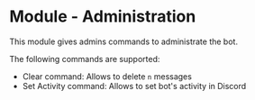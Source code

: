 # Module - Administration

This module gives admins commands to administrate the bot.

The following commands are supported:

- Clear command: Allows to delete `n` messages
- Set Activity command: Allows to set bot's activity in Discord
